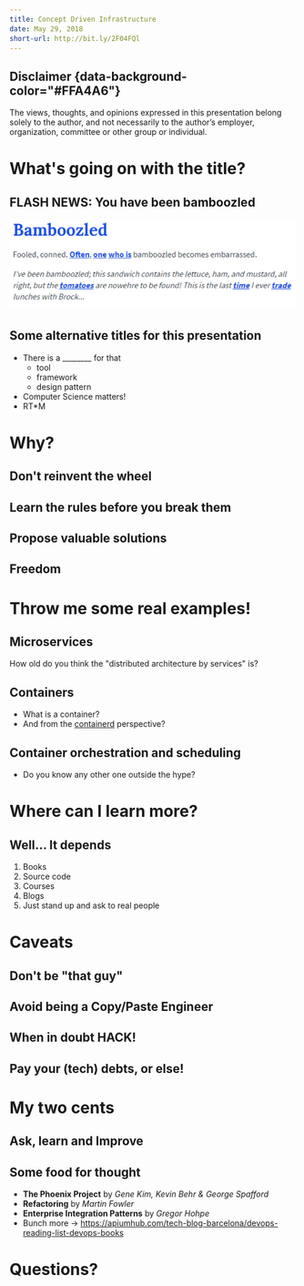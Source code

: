 ```yaml
---
title: Concept Driven Infrastructure
date: May 29, 2018
short-url: http://bit.ly/2F04FQl
---
```


## Disclaimer {data-background-color="#FFA4A6"}

The views, thoughts, and opinions expressed in this presentation belong solely
to the author, and not necessarily to the author’s employer, organization,
committee or other group or individual.

# What's going on with the title?

## FLASH NEWS: You have been bamboozled

![Thanks Urban Dictionary](../../static/img/bamboozled.png)

## Some alternative titles for this presentation

- There is a ________ for that
    * tool
    * framework
    * design pattern
- Computer Science matters!
- RT*M

# Why?

## Don't reinvent the wheel

## Learn the rules before you break them

## Propose valuable solutions

## Freedom

# Throw me some real examples!

## Microservices

How old do you think the "distributed architecture by services" is?

## Containers

- What is a container?
- And from the [containerd](https://containerd.io/) perspective?
<!-- You can see the Cloud Native Computing Foundation as well https://www.cncf.io/ -->

## Container orchestration and scheduling

- Do you know any other one outside the hype?

# Where can I learn more?

## Well... It depends

1. Books
2. Source code
3. Courses
4. Blogs
5. Just stand up and ask to real people

# Caveats

## Don't be "that guy"

## Avoid being a Copy/Paste Engineer

## When in doubt HACK!

## Pay your (tech) debts, or else!

# My two cents

## Ask, learn and Improve

## Some food for thought

- **The Phoenix Project** by *Gene Kim, Kevin Behr & George Spafford*
- **Refactoring** by *Martin Fowler*
- **Enterprise Integration Patterns** by *Gregor Hohpe*
- Bunch more -> <https://apiumhub.com/tech-blog-barcelona/devops-reading-list-devops-books>

# Questions?
